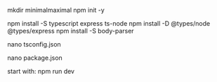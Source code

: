 
mkdir minimalmaximal
npm init -y

npm install -S typescript express ts-node
npm install -D @types/node @types/express
npm install -S body-parser

nano tsconfig.json

nano package.json


start with: 
npm run dev